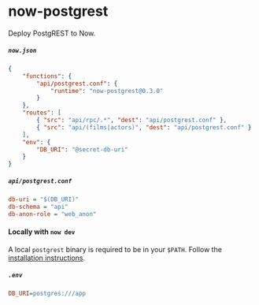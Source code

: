 # now-postgrest

Deploy PostgREST to Now.

##### `now.json`
```json
{
    "functions": {
        "api/postgrest.conf": {
            "runtime": "now-postgrest@0.3.0"
        }
    },
    "routes": [
        { "src": "api/rpc/.*", "dest": "api/postgrest.conf" },
        { "src": "api/(films|actors)", "dest": "api/postgrest.conf" }
    ],
    "env": {
        "DB_URI": "@secret-db-uri"
    }
}
```

##### `api/postgrest.conf`
```ini
db-uri = "$(DB_URI)"
db-schema = "api"
db-anon-role = "web_anon"
```

#### Locally with `now dev`

A local `postgrest` binary is required to be in your `$PATH`. Follow the [installation instructions](http://postgrest.org/en/v6.0/tutorials/tut0.html#step-3-install-postgrest).

##### `.env`

```ini
DB_URI=postgres:///app
```
